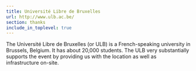 ```yaml
---
title: Université Libre de Bruxelles
url: http://www.ulb.ac.be/
section: thanks
include_in_toplevel: true
---
```


The Université Libre de Bruxelles (or ULB) is a French-speaking university in Brussels, Belgium.
It has about 20,000 students.
The ULB very substantially supports the event by providing us with the
location as well as infrastructure on-site.

